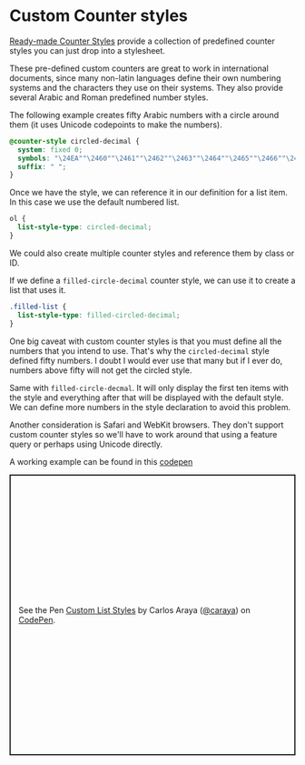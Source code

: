 # Custom Counter styles

[Ready-made Counter Styles](https://www.w3.org/TR/predefined-counter-styles/) provide a collection of predefined counter styles you can just drop into a stylesheet.

These pre-defined custom counters are great to work in international documents, since many non-latin languages define their own numbering systems and the characters they use on their systems. They also provide several Arabic and Roman predefined number styles.

The following example creates fifty Arabic numbers with a circle around them (it uses Unicode codepoints to make the numbers).

```css
@counter-style circled-decimal {
  system: fixed 0;
  symbols: "\24EA""\2460""\2461""\2462""\2463""\2464""\2465""\2466""\2467""\2468""\2469""\246A""\246B""\246C""\246D""\246E""\246F""\2470""\2471""\2472""\2473""\3251""\3252""\3253""\3254""\3255""\3256""\3257""\3258""\3259""\325a""\325b""\325c""\325d""\325e""\325f""\32b1""\32b2""\32b3""\32b4""\32b5""\32b6""\32b7""\32b8""\32b9""\32ba""\32bb""\32bc""\32bd""\32be""\32bf";
  suffix: " ";
}
```

Once we have the style, we can reference it in our definition for a list item. In this case we use the default numbered list.

```css
ol {
  list-style-type: circled-decimal;
}
```

We could also create multiple counter styles and reference them by class or ID.

If we define a `filled-circle-decimal` counter style, we can use it to create a list that uses it.

```css
.filled-list {
  list-style-type: filled-circled-decimal;
}
```

One big caveat with custom counter styles is that you must define all the numbers that you intend to use. That's why the `circled-decimal` style defined fifty numbers. I doubt I would ever use that many but if I ever do, numbers above fifty will not get the circled style.

Same with `filled-circle-decmal`. It will only display the first ten items with the style and everything after that will be displayed with the default style. We can define more numbers in the style declaration to avoid this problem.

Another consideration is Safari and WebKit browsers. They don't support custom counter styles so we'll have to work around that using a feature query or perhaps using Unicode directly.

A working example can be found in this [codepen](https://codepen.io/caraya/pen/YzVQNMG)

<p class="codepen" data-height="494" data-theme-id="dark" data-default-tab="css,result" data-slug-hash="YzVQNMG" data-user="caraya" style="height: 494px; box-sizing: border-box; display: flex; align-items: center; justify-content: center; border: 2px solid; margin: 1em 0; padding: 1em;">
  <span>See the Pen <a href="https://codepen.io/caraya/pen/YzVQNMG">
  Custom List Styles</a> by Carlos Araya (<a href="https://codepen.io/caraya">@caraya</a>)
  on <a href="https://codepen.io">CodePen</a>.</span>
</p>
<script async src="https://cpwebassets.codepen.io/assets/embed/ei.js"></script>
